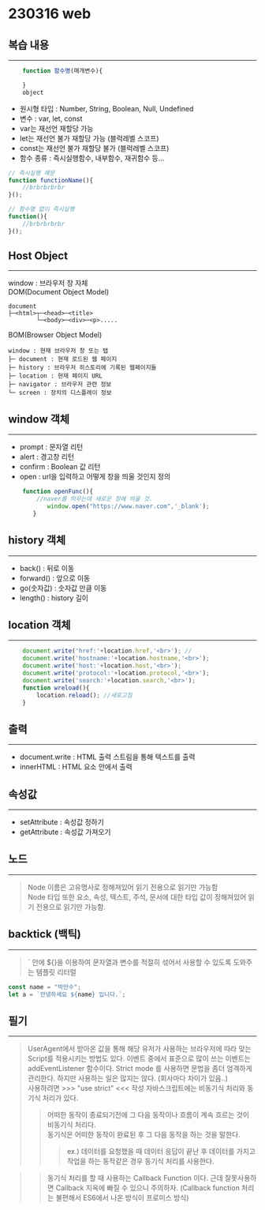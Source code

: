 # 230316 web
## 복습 내용
---
```javascript
    function 함수명(매개변수){

    }
    object
```
- 원시형 타입 : Number, String, Boolean, Null, Undefined  
- 변수 : var, let, const  
- var는 재선언 재할당 가능  
- let는 재선언 불가 재할당 가능 (블럭레벨 스코프)  
- const는 재선언 불가 재할당 불가 (블럭레벨 스코프)
- 함수 종류 : 즉시실행함수, 내부함수, 재귀함수 등...  

```javascript
// 즉시실행 예문
function functionName(){
    //brbrbrbrbr
}();

// 함수명 없이 즉시실행
function(){
    //brbrbrbrbr
}();
```

## Host Object 
---
window : 브라우저 창 자체  
DOM(Document Object Model)
```
document
├─<html>┬─<head>─<title>
        └─<body>─<div>─<p>.....
```
BOM(Browser Object Model)
```
window : 현재 브라우저 창 또는 탭
├─ document : 현재 로드된 웹 페이지
├─ history : 브라우저 히스토리에 기록된 웹페이지들
├─ location : 현재 페이지 URL
├─ navigator : 브라우저 관련 정보
└─ screen : 장치의 디스플레이 정보
```

## window 객체
---
- prompt : 문자열 리턴
- alert : 경고창 리턴
- confirm : Boolean 값 리턴
- open : url을 입력하고 어떻게 창을 띄울 것인지 정의
```javascript
    function openFunc(){
        //naver를 띄우는데 새로운 창에 띄울 것.
           window.open("https://www.naver.com",'_blank');
       }
```
## history 객체
---
- back() : 뒤로 이동
- forward() : 앞으로 이동
- go(숫자값) : 숫자값 만큼 이동
- length() : history 길이

## location 객체
---
```javascript
    document.write('href:'+location.href,'<br>'); //
    document.write('hostname:'+location.hostname,'<br>');
    document.write('host:'+location.host,'<br>');
    document.write('protocol:'+location.protocol,'<br>');
    document.write('search:'+location.search,'<br>');
    function wreload(){
        location.reload(); //새로고침
    }
```

## 출력
---
- document.write : HTML 출력 스트림을 통해 텍스트를 출력
- innerHTML : HTML 요소 안에서 출력

## 속성값
---
- setAttribute : 속성값 정하기  
- getAttribute : 속성값 가져오기

## 노드
---
> Node 이름은 고유명사로 정해져있어 읽기 전용으로 읽기만 가능함  
Node 타입 또한 요소, 속성, 텍스트, 주석, 문서에 대한 타입 값이 정해져있어 읽기 전용으로 읽기만 가능함.

## backtick (백틱)
---
> ` 안에 ${}을 이용하여 문자열과 변수를 적절히 섞어서 사용할 수 있도록 도와주는 템플릿 리터럴
```javascript
const name = "박만수";
let a = `안녕하세요 ${name} 입니다.`;
```

## 필기
---
> UserAgent에서 받아온 값을 통해 해당 유저가 사용하는 브라우저에 따라 맞는 Script를 적용시키는 방법도 있다.
> 이벤트 중에서 표준으로 많이 쓰는 이벤트는 addEventListener 함수이다.
> Strict mode 를 사용하면 문법을 좀더 엄격하게 관리한다. 하지만 사용하는 일은 많지는 않다. (회사마다 차이가 있음..)  
> 사용하려면 <t>>>> "use strict" <<< 작성
> 자바스크립트에는 비동기식 처리와 동기식 처리가 있다.
> > 어떠한 동작이 종료되기전에 그 다음 동작이나 흐름이 계속 흐르는 것이 비동기식 처리다.  
> > 동기식은 어떠한 동작이 완료된 후 그 다음 동작을 하는 것을 말한다.
> > > ex.) 데이터를 요청했을 때 데이터 응답이 끝난 후 데이터를 가지고 작업을 하는 동작같은 경우 동기식 처리를 사용한다.  

>> 동기식 처리를 할 때 사용하는 Callback Function 이다. 근데 잘못사용하면 Callback 지옥에 빠질 수 있으니 주의하자. (Callback function 처리는 불편해서 ES6에서 나온 방식이 프로미스 방식)